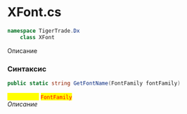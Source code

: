 
# XFont.cs
```csharp
namespace TigerTrade.Dx  
    class XFont
```

Описание

### Синтаксис
```csharp
public static string GetFontName(FontFamily fontFamily)
```

<mark style="color:yellow;">**`fontFamily`**</mark> <mark style="color:red;">`FontFamily`</mark>  
 *Описание*  
  

                    
                    